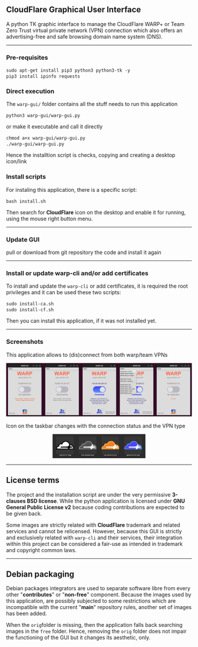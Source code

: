 ## CloudFlare Graphical User Interface

A python TK graphic interface to manage the CloudFlare WARP+ or Team 
Zero Trust virtual private network (VPN) connection which also offers 
an advertising-free and safe browsing domain name system (DNS).

----

### Pre-requisites

```
sudo apt-get install pip3 python3 python3-tk -y
pip3 install ipinfo requests
```


### Direct execution

The `warp-gui/` folder contains all the stuff needs to run this application

```
python3 warp-gui/warp-gui.py
```

or make it executable and call it directly

```
chmod a+x warp-gui/warp-gui.py
./warp-gui/warp-gui.py
```

Hence the installtion script is checks, copying and creating a desktop icon/link


### Install scripts

For instaling this application, there is a specific script:

```
bash install.sh
```

Then search for **CloudFlare** icon on the desktop and enable it for 
running, using the mouse right button menu.

----

### Update GUI

pull or download from git repository the code and install it again

----

### Install or update warp-cli and/or add certificates

To install and update the `warp-cli` or add certificates, it is required the 
root privileges and it can be used these two scripts:

```
sudo install-ca.sh
sudo install-cf.sh
```

Then you can install this application, if it was not installed yet.

----

### Screenshots

This application allows to (dis)connect from both warp/team VPNs

![four stages screenshots](warp-gui-5-steps.png)

Icon on the taskbar changes with the connection status and the VPN type

<p><div align="center"><img src="warp-gui-4-icons.png" width="50%" height="50%" alt="four status icons"></div></p>

----

## License terms

The project and the installation script are under the very permissive **3-clauses 
BSD license**. While the python application is licensed under **GNU General Public 
License v2** because coding contributions are expected to be given back.

Some images are strictly related with **CloudFlare** trademark and related services 
and cannot be relicensed. However, because this GUI is strictly and exclusively 
related with `warp-cli` and their services, their integration within this project 
can be considered a fair-use as intended in trademark and copyright common laws.

----

## Debian packaging

Debian packages integrators are used to separate software libre from every other 
"**contributes**" or "**non-free**" component. Because the images used by this 
application, are possibly subjected to some restrictions which are incompatible 
with the current "**main**" repository rules, another set of images has been 
added.

When the `orig`folder is missing, then the application falls back searching 
images in the `free` folder. Hence, removing the `orig` folder does not impair the 
functioning of the GUI but it changes its aesthetic, only.

